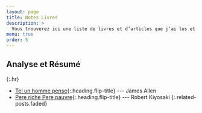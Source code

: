 ```yaml
---
layout: page
title: Notes Livres
description: >
  Vous trouverez ici une liste de livres et d’articles que j’ai lus et les notes associés que j’ai prises. Ils sont censés être concis et mettre en évidence les élements les plus importants, selon moi, du livre. Mais, ils peuvent ne pas refléter ma propre opinion et pensée.
menu: true
order: 5
---
```


## Analyse et Résumé
{:.hr}

* [Tel un homme pense]{:.heading.flip-title} --- James Allen
* [Pere riche Pere pauvre]{:.heading.flip-title} --- Robert Kiyosaki
{:.related-posts.faded}


[Tel un homme pense]: telunhomme.md
[Pere riche Pere pauvre]: pereriche.md
